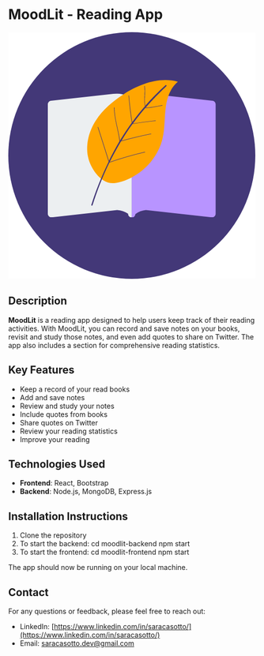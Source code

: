 # MoodLit - Reading App
![MoodLit App](https://github.com/saracasotto/CAPSTONE-PROJECT/blob/main/moodlit-frontend/src/assets/logo-small.png)

## Description

**MoodLit** is a reading app designed to help users keep track of their reading activities. 
With MoodLit, you can record and save notes on your books, revisit and study those notes, and even add quotes to share on Twitter.
The app also includes a section for comprehensive reading statistics.

## Key Features

- Keep a record of your read books
- Add and save notes
- Review and study your notes
- Include quotes from books
- Share quotes on Twitter
- Review your reading statistics
- Improve your reading

## Technologies Used

- **Frontend**: React, Bootstrap
- **Backend**: Node.js, MongoDB, Express.js

## Installation Instructions

1. Clone the repository
2. To start the backend:
     cd moodlit-backend
     npm start
3. To start the frontend:
     cd moodlit-frontend
     npm start


The app should now be running on your local machine.

## Contact

For any questions or feedback, please feel free to reach out:

- LinkedIn: [https://www.linkedin.com/in/saracasotto/](https://www.linkedin.com/in/saracasotto/)
- Email: saracasotto.dev@gmail.com
